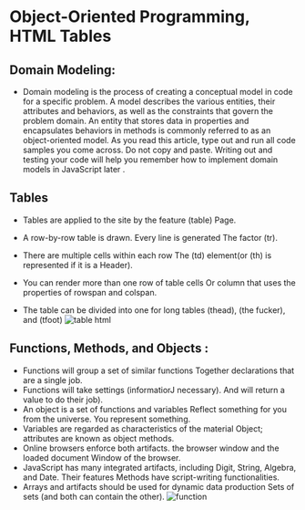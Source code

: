 # Object-Oriented Programming, HTML Tables
## Domain Modeling:

- Domain modeling is the process of creating a conceptual model in code for a specific problem. A model describes the various entities, their attributes and behaviors, as well as the constraints that govern the problem domain. An entity that stores data in properties and encapsulates behaviors in methods is commonly referred to as an object-oriented model. As you read this article, type out and run all code samples you come across. Do not copy and paste. Writing out and testing your code will help you remember how to implement domain models in JavaScript later .

## Tables
- Tables are applied to the site by the feature (table) Page.
- A row-by-row table is drawn. Every line is generated The factor (tr). 

- There are multiple cells within each row The (td) element(or (th) is represented if it is a Header).

- You can render more than one row of table cells Or column that uses the properties of rowspan and colspan. 

- The table can be divided into one for long tables (thead), (the fucker), and (tfoot)
![table html](https://flaviocopes.com/html-tables/no-styling.png)

## Functions, Methods, and Objects :
- Functions will group a set of similar functions Together declarations that are a single job. 
- Functions will take settings (informatiorJ necessary). And will return a value to do their job). 
- An object is a set of functions and variables Reflect something for you from the universe. You represent something. 
- Variables are regarded as characteristics of the material Object; attributes are known as object methods. 
- Online browsers enforce both artifacts. the browser window and the loaded document Window of the browser.
- JavaScript has many integrated artifacts, including Digit, String, Algebra, and Date. Their features Methods have script-writing functionalities. 
- Arrays and artifacts should be used for dynamic data production Sets of sets (and both can contain the other).
![function](https://cf.ppt-online.org/files/slide/z/ZQB7W6CTo0jgKzhF5VLlfNdbm1HPD2exvrSG9q/slide-41.jpg)
